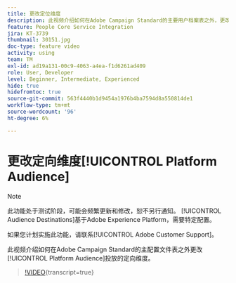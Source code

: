 ```yaml
---
title: 更改定位维度
description: 此视频介绍如何在Adobe Campaign Standard的主要用户档案表之外，更改Platform Audience分发的定位维度。
feature: People Core Service Integration
jira: KT-3739
thumbnail: 30151.jpg
doc-type: feature video
activity: using
team: TM
exl-id: ad19a131-00c9-4063-a4ea-f1d6261ad409
role: User, Developer
level: Beginner, Intermediate, Experienced
hide: true
hidefromtoc: true
source-git-commit: 563f4440b1d9454a1976b4ba7594d8a550814de1
workflow-type: tm+mt
source-wordcount: '96'
ht-degree: 6%

---
```


# 更改定向维度[!UICONTROL Platform Audience]

>[!NOTE]
>
>此功能处于测试阶段，可能会频繁更新和修改，恕不另行通知。 [!UICONTROL Audience Destinations]基于Adobe Experience Platform，需要特定配置。
>
>如果您计划实施此功能，请联系[!UICONTROL Adobe Customer Support]。

此视频介绍如何在Adobe Campaign Standard的主配置文件表之外更改[!UICONTROL Platform Audience]投放的定向维度。

>[!VIDEO](https://video.tv.adobe.com/v/30151?learn=on){transcript=true}
